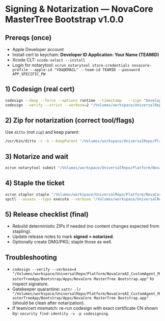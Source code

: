 # Signing & Notarization — NovaCore MasterTree Bootstrap v1.0.0

## Prereqs (once)
- Apple Developer account
- Install cert to keychain: **Developer ID Application: Your Name (TEAMID)**
- Xcode CLT: `xcode-select --install`
- Login for notarytool: `xcrun notarytool store-credentials novacore-profile --apple-id "YOU@EMAIL" --team-id TEAMID --password APP_SPECIFIC_PW`

## 1) Codesign (real cert)
```bash
codesign --deep --force --options runtime --timestamp   --sign "Developer ID Application: Your Name (TEAMID)"   "/Volumes/workspace/UniversalRepo/Platform/NovaCoreAI_CustomAgent_MasterTreeApp/Bootstrap/Apps/NovaCore MasterTree Bootstrap.app"
codesign --verify --strict --verbose=2 "/Volumes/workspace/UniversalRepo/Platform/NovaCoreAI_CustomAgent_MasterTreeApp/Bootstrap/Apps/NovaCore MasterTree Bootstrap.app"
```

## 2) Zip for notarization (correct tool/flags)
Use `ditto` (not `zip`) and keep parent:
```bash
/usr/bin/ditto -c -k --keepParent "/Volumes/workspace/UniversalRepo/Platform/NovaCoreAI_CustomAgent_MasterTreeApp/Bootstrap/Apps/NovaCore MasterTree Bootstrap.app" "/Volumes/workspace/UniversalRepo/Platform/NovaCoreAI_CustomAgent_MasterTreeApp/Bootstrap/Apps/NovaCore_MasterTree_Bootstrap_v1.0.0.app.zip"
```

## 3) Notarize and wait
```bash
xcrun notarytool submit "/Volumes/workspace/UniversalRepo/Platform/NovaCoreAI_CustomAgent_MasterTreeApp/Bootstrap/Apps/NovaCore_MasterTree_Bootstrap_v1.0.0.app.zip" --keychain-profile "novacore-profile" --wait
```

## 4) Staple the ticket
```bash
xcrun stapler staple "/Volumes/workspace/UniversalRepo/Platform/NovaCoreAI_CustomAgent_MasterTreeApp/Bootstrap/Apps/NovaCore MasterTree Bootstrap.app"
spctl --assess --type execute --verbose "/Volumes/workspace/UniversalRepo/Platform/NovaCoreAI_CustomAgent_MasterTreeApp/Bootstrap/Apps/NovaCore MasterTree Bootstrap.app"
```

## 5) Release checklist (final)
- Rebuild deterministic ZIPs if needed (no content changes expected from stapling).
- Update release notes to mark **signed + notarized**.
- Optionally create DMG/PKG; staple those as well.

## Troubleshooting
- `codesign --verify --verbose=4 "/Volumes/workspace/UniversalRepo/Platform/NovaCoreAI_CustomAgent_MasterTreeApp/Bootstrap/Apps/NovaCore MasterTree Bootstrap.app"` to inspect signature.
- Gatekeeper quarantine: `xattr -lr "/Volumes/workspace/UniversalRepo/Platform/NovaCoreAI_CustomAgent_MasterTreeApp/Bootstrap/Apps/NovaCore MasterTree Bootstrap.app"` (should be clean after notarization).
- If team/cert mismatch: re-run codesign with exact certificate CN shown by:
  `security find-identity -v -p codesigning`.

